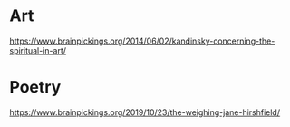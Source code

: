 

# Art

https://www.brainpickings.org/2014/06/02/kandinsky-concerning-the-spiritual-in-art/

# Poetry

https://www.brainpickings.org/2019/10/23/the-weighing-jane-hirshfield/
